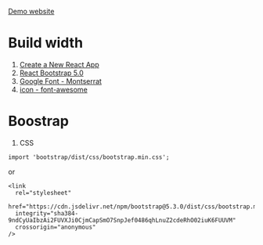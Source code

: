 [Demo website](https://demo-corporate-react-boostrap5.netlify.app/)

# Build width

1. [Create a New React App](https://legacy.reactjs.org/docs/create-a-new-react-app.html)
2. [React Bootstrap 5.0](https://react-bootstrap.github.io/)
3. [Google Font - Montserrat](https://fonts.google.com/specimen/Montserrat)
4. [icon - font-awesome](https://cdnjs.com/libraries/font-awesome)

# Boostrap

1. CSS

```
import 'bootstrap/dist/css/bootstrap.min.css';
```

or

```
<link
  rel="stylesheet"
  href="https://cdn.jsdelivr.net/npm/bootstrap@5.3.0/dist/css/bootstrap.min.css"
  integrity="sha384-9ndCyUaIbzAi2FUVXJi0CjmCapSmO7SnpJef0486qhLnuZ2cdeRhO02iuK6FUUVM"
  crossorigin="anonymous"
/>
```
